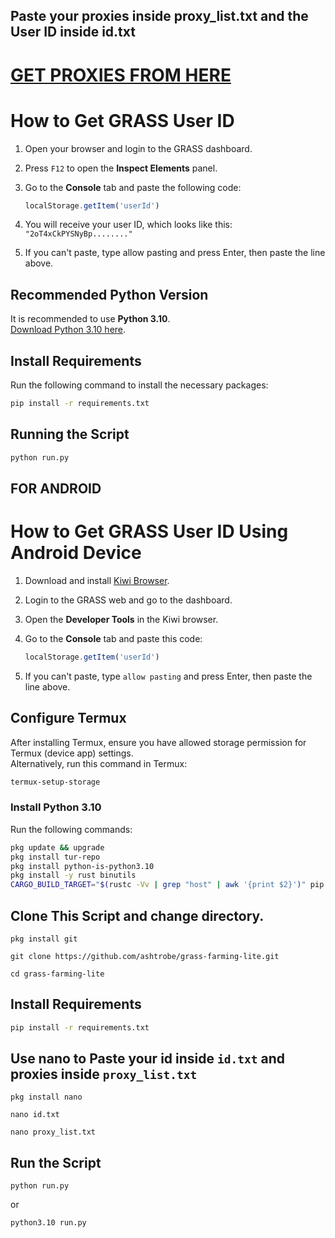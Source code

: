 
## Paste your proxies inside proxy_list.txt and the User ID inside id.txt
# [GET PROXIES FROM HERE](https://proxy-sale.com/?partner_link=7w04Ij8gwl)

# How to Get GRASS User ID

1. Open your browser and login to the GRASS dashboard.
2. Press `F12` to open the **Inspect Elements** panel.
3. Go to the **Console** tab and paste the following code:

   ```javascript
   localStorage.getItem('userId')
   ```

4. You will receive your user ID, which looks like this: `"2oT4xCkPYSNyBp........"`
5. If you can't paste, type allow pasting and press Enter, then paste the line above.

## Recommended Python Version

It is recommended to use **Python 3.10**.  
[Download Python 3.10 here](https://www.python.org/downloads/release/python-3100/).

## Install Requirements

Run the following command to install the necessary packages:

```bash
pip install -r requirements.txt
```

## Running the Script

```bash
python run.py
```
## FOR ANDROID

# How to Get GRASS User ID Using Android Device

1. Download and install [Kiwi Browser](https://play.google.com/store/apps/details?id=com.kiwibrowser.browser&hl=en).
2. Login to the GRASS web and go to the dashboard.
3. Open the **Developer Tools** in the Kiwi browser.
4. Go to the **Console** tab and paste this code:

   ```javascript
   localStorage.getItem('userId')
   ```

5. If you can't paste, type `allow pasting` and press Enter, then paste the line above.

## Configure Termux

After installing Termux, ensure you have allowed storage permission for Termux (device app) settings.  
Alternatively, run this command in Termux:

```bash
termux-setup-storage
```

### Install Python 3.10

Run the following commands:

```bash
pkg update && upgrade
pkg install tur-repo
pkg install python-is-python3.10
pkg install -y rust binutils
CARGO_BUILD_TARGET="$(rustc -Vv | grep "host" | awk '{print $2}')" pip install maturin
```

## Clone This Script and change directory.
```
pkg install git
```
```
git clone https://github.com/ashtrobe/grass-farming-lite.git
```
```
cd grass-farming-lite
```
## Install Requirements
```bash
pip install -r requirements.txt
```
## Use nano to Paste your id inside ```id.txt``` and proxies inside ```proxy_list.txt```
```
pkg install nano
```
```
nano id.txt
```
```
nano proxy_list.txt
```
## Run the Script
```
python run.py
```
or
```
python3.10 run.py
```
